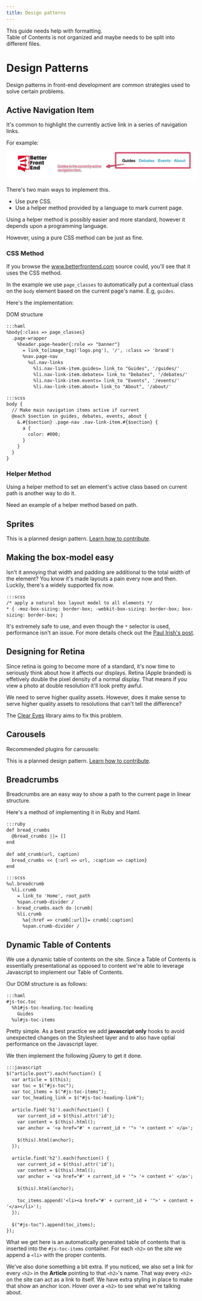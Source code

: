 ```yaml
---
title: Design patterns
---
```


<div class="alert-box">
  This guide needs help with formatting.
</div>
<div class="alert-box">
  Table of Contents is not organized and maybe needs to be split into different
  files.
</div>

# Design Patterns

Design patterns in front-end development are common strategies used to
solve certain problems. 

## Active Navigation Item

It's common to highlight the currently active link in a series of
navigation links.

For example:

![Active Navigation Example Screenshot](/images/screenshots/active-navigation.jpg)

There's two main ways to implement this.

* Use pure CSS.
* Use a helper method provided by a language to mark current page.

Using a helper method is possibly easier and more standard, however it
depends upon a programming language. 

However, using a pure CSS method can be just as fine.

### CSS Method

If you browse the www.betterfrontend.com source could, you'll see that
it uses the CSS method.

In the example we use `page_classes` to automatically put a contextual
class on the `body` element based on the current page's name. E.g,
`guides`.

Here's the implementation:

DOM structure

```
:::haml
%body{:class => page_classes}
  .page-wrapper
    %header.page-header{:role => "banner"}
      = link_to(image_tag('logo.png'), '/', :class => 'brand')
      %nav.page-nav
        %ul.nav-links
          %li.nav-link-item.guides= link_to "Guides", '/guides/'
          %li.nav-link-item.debates= link_to "Debates", '/debates/'
          %li.nav-link-item.events= link_to "Events", '/events/'
          %li.nav-link-item.about= link_to "About", '/about/'
```

```
:::scss
body {
  // Make main navigation items active if current
  @each $section in guides, debates, events, about {
    &.#{$section} .page-nav .nav-link-item.#{$section} {
      a {
        color: #000;
      }
    }
  }
}
```
  

### Helper Method

Using a helper method to set an element's active class based on current
path is another way to do it. 

<div class="alert-box">
  Need an example of a helper method based on path.
</div>


## Sprites

<div class="alert-box">
  This is a planned design pattern. <a href="https://github.com/hybridgroup/betterfrontend#contributing">Learn how to contribute</a>.
</div>


## Making the box-model easy

Isn't it annoying that width and padding are additional to the total
width of the element? You know it's made layouts a pain every now and
then. Luckily, there's a widely supported fix now.

```
:::scss
/* apply a natural box layout model to all elements */
* { -moz-box-sizing: border-box; -webkit-box-sizing: border-box; box-sizing: border-box; }
```

It's extremely safe to use, and even though the `*` selector is used,
performance isn't an issue. For more details check out the [Paul Irish's
post](http://paulirish.com/2012/box-sizing-border-box-ftw/).

## Designing for Retina

Since retina is going to become more of a standard, it's now time to
seriously think about how it affects our displays. Retina (Apple
branded) is effetively double the pixel density of a normal display.
That means if you view a photo at double resolution it'll look pretty
awful.

We need to serve higher quality assets. However, does it make sense to
serve higher quality assets to resolutions that can't tell the difference?

The [Clear Eyes](https://github.com/superacidjax/clear_eyes) library aims to fix this problem.

## Carousels

Recommended plugins for carousels:

<div class="alert-box">
  This is a planned design pattern. <a href="https://github.com/hybridgroup/betterfrontend#contributing">Learn how to contribute</a>.
</div>


## Breadcrumbs

Breadcrumbs are an easy way to show a path to the current page in linear
structure.

Here's a method of implementing it in Ruby and Haml.

```
:::ruby
def bread_crumbs
  @bread_crumbs ||= []
end

def add_crumb(url, caption)
  bread_crumbs << {:url => url, :caption => caption}
end
```

```
:::scss
%ul.breadcrumb
  %li.crumb
    = link_to 'Home', root_path
    %span.crumb-divider /
  - bread_crumbs.each do |crumb|
    %li.crumb
      %a{:href => crumb[:url]}= crumb[:caption]
      %span.crumb-divider /
```

## Dynamic Table of Contents

We use a dynamic table of contents on the site. Since a Table of
Contents is essentially presentational as opposed to content we're able
to leverage Javascript to implement our Table of Contents.

Our DOM structure is as follows:

```
:::haml
#js-toc.toc
  %h1#js-toc-heading.toc-heading
    Guides
  %ul#js-toc-items
```

Pretty simple. As a best practice we add **javascript only** hooks to
avoid unexpected changes on the Stylesheet layer and to also have optial
performance on the Javascript layer.

We then implement the following jQuery to get it done.

```
:::javascript
$("article.post").each(function() {
  var article = $(this);
  var toc = $("#js-toc");
  var toc_items = $("#js-toc-items");
  var toc_heading_link = $("#js-toc-heading-link");

  article.find('h1').each(function() {
    var current_id = $(this).attr('id');
    var content = $(this).html();
    var anchor = '<a href="#' + current_id + '"> '+ content +' </a>';

    $(this).html(anchor);
  });

  article.find('h2').each(function() {
    var current_id = $(this).attr('id');
    var content = $(this).html();
    var anchor = '<a href="#' + current_id + '"> '+ content +' </a>';

    $(this).html(anchor);

    toc_items.append('<li><a href="#' + current_id + '">' + content + '</a></li>');
  });

  $("#js-toc").append(toc_items);
});
```

What we get here is an automatically generated table of contents that is
inserted into the `#js-toc-items` container. For each `<h2>` on the site
we append a `<li>` with the proper contents.

We've also done something a bit extra. If you noticed, we also set a
link for every `<h2>` in the **Article** pointing to that `<h2>`'s name.
That way every `<h2>` on the site can act as a link to itself. We have
extra styling in place to make that show an anchor icon. Hover over a
`<h2>` to see what we're talking about.
